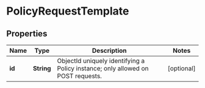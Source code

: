 # PolicyRequestTemplate

## Properties
Name | Type | Description | Notes
------------ | ------------- | ------------- | -------------
**id** | **String** | ObjectId uniquely identifying a Policy instance; only allowed on POST requests. |  [optional]
